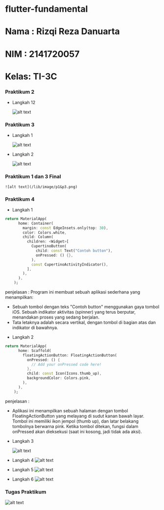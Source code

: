 # flutter-fundamental

# Nama : Rizqi Reza Danuarta

# NIM : 2141720057

# Kelas: TI-3C

### Praktikum 2

- Langkah 12

  ![alt text](/lib/image/image.png)

### Praktikum 3

- Langkah 1

  ![alt text](/lib/image/l1.png)

* Langkah 2

  ![alt text](/lib/image/l3.png)

### Praktikum 1 dan 3 Final

    ![alt text](/lib/image/p1&p3.png)

### Praktikum 4

- Langkah 1

```dart
return MaterialApp(
      home: Container(
        margin: const EdgeInsets.only(top: 30),
        color: Colors.white,
        child: Column(
          children: <Widget>[
            CupertinoButton(
              child: const Text("Contoh button"),
              onPressed: () {},
            ),
            const CupertinoActivityIndicator(),
          ],
        ),
      ),
    );
```

penjelasan : Program ini membuat sebuah aplikasi sederhana yang menampilkan:

- Sebuah tombol dengan teks "Contoh button" menggunakan gaya tombol iOS.
  Sebuah indikator aktivitas (spinner) yang terus berputar, menandakan proses yang sedang berjalan.
- Tata letaknya adalah secara vertikal, dengan tombol di bagian atas dan indikator di bawahnya.

* Langkah 2

```dart
return MaterialApp(
      home: Scaffold(
        floatingActionButton: FloatingActionButton(
          onPressed: () {
            // Add your onPressed code here!
          },
          child: const Icon(Icons.thumb_up),
          backgroundColor: Colors.pink,
        ),
      ),
    );
```

penjelasan :

- Aplikasi ini menampilkan sebuah halaman dengan tombol FloatingActionButton yang melayang di sudut kanan bawah layar.
  Tombol ini memiliki ikon jempol (thumb up), dan latar belakang tombolnya berwarna pink.
  Ketika tombol ditekan, fungsi dalam onPressed akan dieksekusi (saat ini kosong, jadi tidak ada aksi).

- Langkah 3

  ![alt text](lib/image/p4-l3.png)

- Langkah 4
  ![alt text](lib/image/p4-l4.png)

- Langkah 5
  ![alt text](lib/image/p4-l5.png)

- Langkah 6
  ![alt text](lib/image/p4-l6.png)

### Tugas Praktikum

![alt text](lib/image/tugas2.png)
